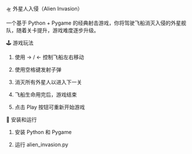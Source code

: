 🛸 外星人入侵（Alien Invasion）

一个基于 Python + Pygame 的经典射击游戏，你将驾驶飞船消灭入侵的外星舰队，随着关卡提升，游戏难度逐步升级。

🕹️ 游戏玩法

1. 使用 → / ← 控制飞船左右移动

2. 使用空格键发射子弹

3. 消灭所有外星人以进入下一关

4. 飞船生命用完后，游戏结束

5. 点击 Play 按钮可重新开始游戏

🔧 安装和运行

1. 安装 Python 和 Pygame

2. 运行 alien_invasion.py
